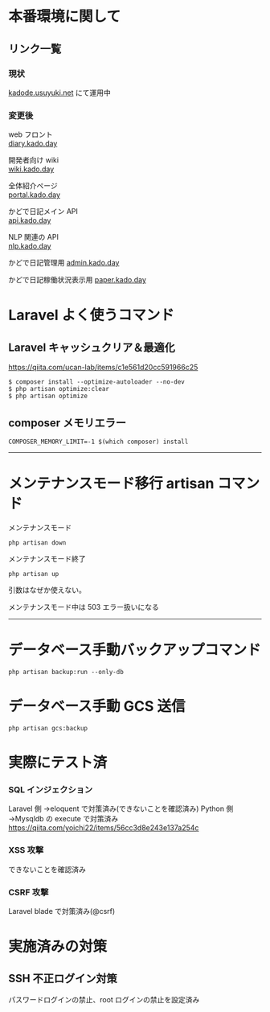 # 本番環境に関して

## リンク一覧

### 現状

[kadode.usuyuki.net](kadode.usuyuki.net) にて運用中

### 変更後

web フロント  
[diary.kado.day](https://diary.kado.day)

開発者向け wiki  
[wiki.kado.day](https://wiki.kado.day)

全体紹介ページ  
[portal.kado.day](https://kado.day)

かどで日記メイン API  
[api.kado.day](https://api.kado.day)

NLP 関連の API  
[nlp.kado.day](https://nlp.kado.day)

かどで日記管理用
[admin.kado.day](https://admin.kado.day)

かどで日記稼働状況表示用
[paper.kado.day](https://paper.kado.day)

# Laravel よく使うコマンド

## Laravel キャッシュクリア＆最適化

https://qiita.com/ucan-lab/items/c1e561d20cc591966c25

```
$ composer install --optimize-autoloader --no-dev
$ php artisan optimize:clear
$ php artisan optimize
```

## composer メモリエラー

```
COMPOSER_MEMORY_LIMIT=-1 $(which composer) install
```

---

# メンテナンスモード移行 artisan コマンド

メンテナンスモード

```
php artisan down
```

メンテナンスモード終了

```
php artisan up
```

引数はなぜか使えない。

メンテナンスモード中は 503 エラー扱いになる

---

# データベース手動バックアップコマンド

```
php artisan backup:run --only-db
```

# データベース手動 GCS 送信

```
php artisan gcs:backup
```

# 実際にテスト済

### SQL インジェクション

Laravel 側 →eloquent で対策済み(できないことを確認済み)
Python 側 →Mysqldb の execute で対策済み
https://qiita.com/yoichi22/items/56cc3d8e243e137a254c

### XSS 攻撃

できないことを確認済み

### CSRF 攻撃

Laravel blade で対策済み(@csrf)

# 実施済みの対策

## SSH 不正ログイン対策

パスワードログインの禁止、root ログインの禁止を設定済み
